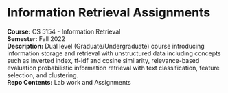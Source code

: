 # Information Retrieval Assignments

**Course:** CS 5154 - Information Retrieval  
**Semester:** Fall 2022  
**Description:** Dual level (Graduate/Undergraduate) course introducing information storage and retrieval with unstructured data including concepts such as inverted index, tf-idf and cosine similarity, relevance-based evaluation probabilistic information retrieval with text classification, feature selection, and clustering.  
**Repo Contents:** Lab work and Assignments
